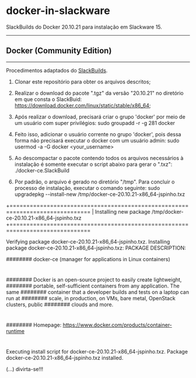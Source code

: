 # docker-in-slackware
SlackBuilds do Docker 20.10.21 para instalação em Slackware 15.

------------------------------
## Docker (Community Edition)
---------------------------

Procedimentos adaptados do [SlackBuilds](https://slackbuilds.org).

1. Clonar este repositório para obter os arquivos descritos;

2. Realizar o download do pacote ".tgz" da versão "20.10.21" no diretório em que consta o SlackBuid: <https://download.docker.com/linux/static/stable/x86_64>;

3. Após realizar o download, precisará criar o grupo 'docker' por meio de um usuário com super privilégios: sudo groupadd -r -g 281 docker

4. Feito isso, adicionar o usuário corrente no grupo 'docker', pois dessa forma não precisará executar o docker com um usuário admin: sudo usermod -a -G docker <your_username>

5. Ao descompactar o pacote contendo todos os arquivos necessários à instalação é somente executar o script abaixo para gerar o ".txz": ./docker-ce.SlackBuild

6. Por padrão, o arquivo é gerado no diretório "/tmp". Para concluir o processo de instalação, executar o comando seguinte: sudo upgradepkg --install-new /tmp/docker-ce-20.10.21-x86_64-jspinho.txz

+==============================================================================
| Installing new package /tmp/docker-ce-20.10.21-x86_64-jspinho.txz
+==============================================================================

Verifying package docker-ce-20.10.21-x86_64-jspinho.txz.
Installing package docker-ce-20.10.21-x86_64-jspinho.txz:
PACKAGE DESCRIPTION:

######## docker-ce (manager for applications in Linux containers)
#
######## Docker is an open-source project to easily create lightweight,
######## portable, self-sufficient containers from any application.  The same
######## container that a developer builds and tests on a laptop can run at
######## scale, in production, on VMs, bare metal, OpenStack clusters, public
######## clouds and more.
#
######## Homepage: https://www.docker.com/products/container-runtime
#
Executing install script for docker-ce-20.10.21-x86_64-jspinho.txz.
Package docker-ce-20.10.21-x86_64-jspinho.txz installed.

(...) divirta-se!!!

